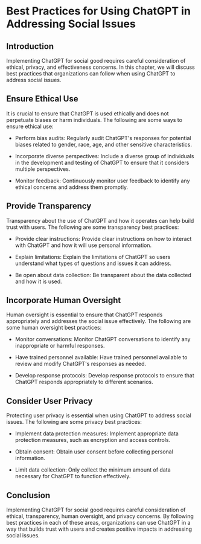 Best Practices for Using ChatGPT in Addressing Social Issues
=============================================================================================================

Introduction
------------

Implementing ChatGPT for social good requires careful consideration of ethical, privacy, and effectiveness concerns. In this chapter, we will discuss best practices that organizations can follow when using ChatGPT to address social issues.

Ensure Ethical Use
------------------

It is crucial to ensure that ChatGPT is used ethically and does not perpetuate biases or harm individuals. The following are some ways to ensure ethical use:

* Perform bias audits: Regularly audit ChatGPT's responses for potential biases related to gender, race, age, and other sensitive characteristics.

* Incorporate diverse perspectives: Include a diverse group of individuals in the development and testing of ChatGPT to ensure that it considers multiple perspectives.

* Monitor feedback: Continuously monitor user feedback to identify any ethical concerns and address them promptly.

Provide Transparency
--------------------

Transparency about the use of ChatGPT and how it operates can help build trust with users. The following are some transparency best practices:

* Provide clear instructions: Provide clear instructions on how to interact with ChatGPT and how it will use personal information.

* Explain limitations: Explain the limitations of ChatGPT so users understand what types of questions and issues it can address.

* Be open about data collection: Be transparent about the data collected and how it is used.

Incorporate Human Oversight
---------------------------

Human oversight is essential to ensure that ChatGPT responds appropriately and addresses the social issue effectively. The following are some human oversight best practices:

* Monitor conversations: Monitor ChatGPT conversations to identify any inappropriate or harmful responses.

* Have trained personnel available: Have trained personnel available to review and modify ChatGPT's responses as needed.

* Develop response protocols: Develop response protocols to ensure that ChatGPT responds appropriately to different scenarios.

Consider User Privacy
---------------------

Protecting user privacy is essential when using ChatGPT to address social issues. The following are some privacy best practices:

* Implement data protection measures: Implement appropriate data protection measures, such as encryption and access controls.

* Obtain consent: Obtain user consent before collecting personal information.

* Limit data collection: Only collect the minimum amount of data necessary for ChatGPT to function effectively.

Conclusion
----------

Implementing ChatGPT for social good requires careful consideration of ethical, transparency, human oversight, and privacy concerns. By following best practices in each of these areas, organizations can use ChatGPT in a way that builds trust with users and creates positive impacts in addressing social issues.
